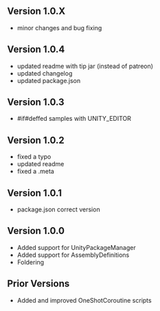 ## Version 1.0.X
- minor changes and bug fixing

## Version 1.0.4
- updated readme with tip jar (instead of patreon)
- updated changelog
- updated package.json

## Version 1.0.3
- #if#deffed samples with UNITY_EDITOR

## Version 1.0.2
- fixed a typo
- updated readme
- fixed a .meta

## Version 1.0.1
- package.json correct version

## Version 1.0.0
- Added support for UnityPackageManager
- Added support for AssemblyDefinitions
- Foldering

## Prior Versions
- Added and improved OneShotCoroutine scripts
